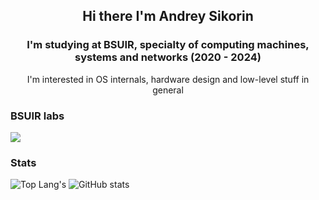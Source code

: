 <div align="center">
    <h2> Hi there I'm Andrey Sikorin </h2>
    <h3> I'm studying at BSUIR, specialty of computing machines, systems and networks (2020 - 2024) </h3>
    I'm interested in OS internals, hardware design and low-level stuff in general
</div>

### BSUIR labs

[<img align="center" src="https://github-readme-stats.vercel.app/api/pin/?username=amateomi&repo=BSUIR-labs&theme=onedark&hide_border=true"/>](https://github.com/amateomi/BSUIR-labs)

### Stats

![Top Lang's](https://github-readme-stats.vercel.app/api/top-langs/?username=amateomi&layout=compact&theme=onedark&langs_count=8&hide_border=true)
![GitHub stats](https://github-readme-stats.vercel.app/api?username=amateomi&theme=onedark&count_private=true&show_icons=true&hide_rank=true&hide_border=true&custom_title=Amateomi%20Stats)

